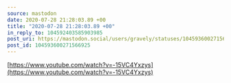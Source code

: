 ```yaml
---
source: mastodon
date: 2020-07-28 21:28:03.89 +00
title: "2020-07-28 21:28:03.89 +00"
in_reply_to: 104592403585903985
post_uri: https://mastodon.social/users/gravely/statuses/104593600271566925
post_id: 104593600271566925
---
```

[https://www.youtube.com/watch?v=-15VC4Yxzys](https://www.youtube.com/watch?v=-15VC4Yxzys)


